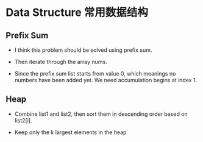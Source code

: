 # Data Structure 常用数据结构

## Prefix Sum

- I think this problem should be solved using prefix sum.

- Then iterate through the array nums.

- Since the prefix sum list starts from value 0, which meanings no numbers have been added yet. We need accumulation begins at index 1.

## Heap

- Combine list1 and list2, then sort them in descending order based on list2[i].

- Keep only the k largest elements in the heap
